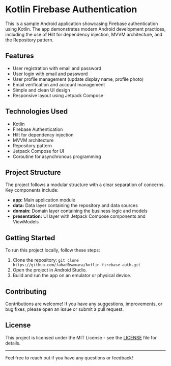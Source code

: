 # Kotlin Firebase Authentication

This is a sample Android application showcasing Firebase authentication using Kotlin. The app demonstrates modern Android development practices, including the use of Hilt for dependency injection, MVVM architecture, and the Repository pattern.

## Features

- User registration with email and password
- User login with email and password
- User profile management (update display name, profile photo)
- Email verification and account management
- Simple and clean UI design
- Responsive layout using Jetpack Compose

## Technologies Used

- Kotlin
- Firebase Authentication
- Hilt for dependency injection
- MVVM architecture
- Repository pattern
- Jetpack Compose for UI
- Coroutine for asynchronous programming

## Project Structure

The project follows a modular structure with a clear separation of concerns. Key components include:

- **app:** Main application module
- **data:** Data layer containing the repository and data sources
- **domain:** Domain layer containing the business logic and models
- **presentation:** UI layer with Jetpack Compose components and ViewModels

## Getting Started

To run this project locally, follow these steps:

1. Clone the repository: `git clone https://github.com/fahad0samara/kotlin-firebase-auth.git`
2. Open the project in Android Studio.
3. Build and run the app on an emulator or physical device.

## Contributing

Contributions are welcome! If you have any suggestions, improvements, or bug fixes, please open an issue or submit a pull request.

## License

This project is licensed under the MIT License - see the [LICENSE](LICENSE) file for details.

---

Feel free to reach out if you have any questions or feedback!
